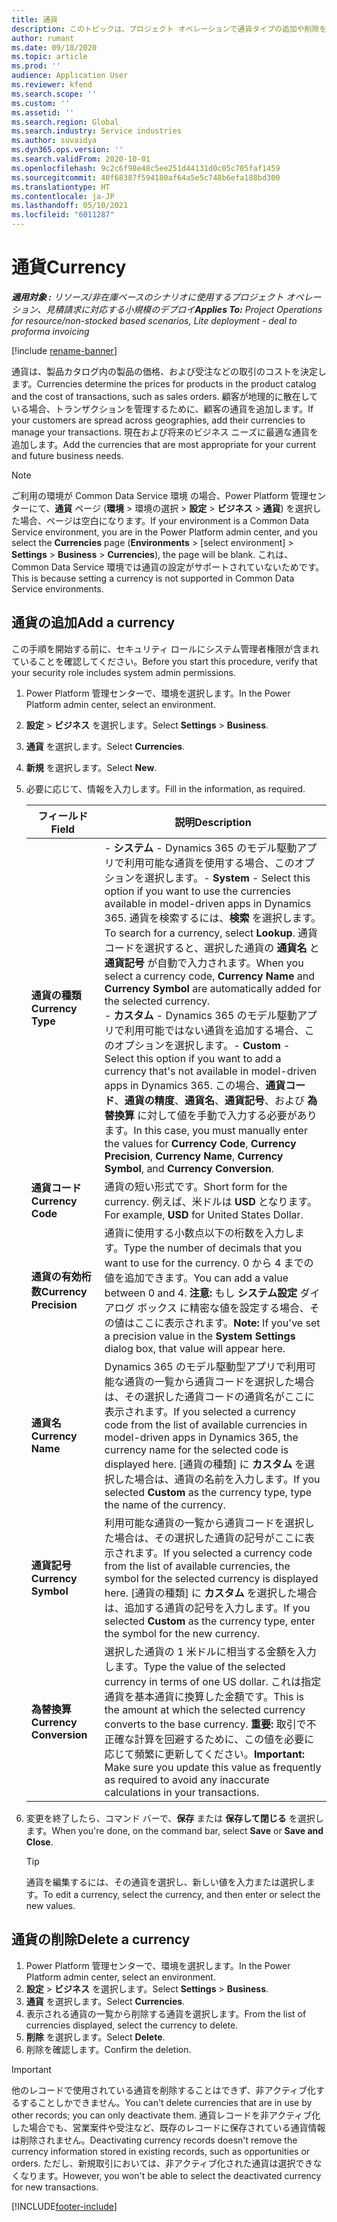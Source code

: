 ```yaml
---
title: 通貨
description: このトピックは、プロジェクト オペレーションで通貨タイプの追加や削除をする方法について説明します。
author: rumant
ms.date: 09/18/2020
ms.topic: article
ms.prod: ''
audience: Application User
ms.reviewer: kfend
ms.search.scope: ''
ms.custom: ''
ms.assetid: ''
ms.search.region: Global
ms.search.industry: Service industries
ms.author: suvaidya
ms.dyn365.ops.version: ''
ms.search.validFrom: 2020-10-01
ms.openlocfilehash: 9c2c6f98e48c5ee251d44131d0c05c705faf1459
ms.sourcegitcommit: 40f68387f594180af64a5e5c748b6efa188bd300
ms.translationtype: HT
ms.contentlocale: ja-JP
ms.lasthandoff: 05/10/2021
ms.locfileid: "6011287"
---
```

# <a name="currency"></a><span data-ttu-id="e8e0c-103">通貨</span><span class="sxs-lookup"><span data-stu-id="e8e0c-103">Currency</span></span>

<span data-ttu-id="e8e0c-104">_**適用対象 :** リソース/非在庫ベースのシナリオに使用するプロジェクト オペレーション、見積請求に対応する小規模のデプロイ_</span><span class="sxs-lookup"><span data-stu-id="e8e0c-104">_**Applies To:** Project Operations for resource/non-stocked based scenarios, Lite deployment - deal to proforma invoicing_</span></span>

[!include [rename-banner](~/includes/cc-data-platform-banner.md)]

<span data-ttu-id="e8e0c-105">通貨は、製品カタログ内の製品の価格、および受注などの取引のコストを決定します。</span><span class="sxs-lookup"><span data-stu-id="e8e0c-105">Currencies determine the prices for products in the product catalog and the cost of transactions, such as sales orders.</span></span> <span data-ttu-id="e8e0c-106">顧客が地理的に散在している場合、トランザクションを管理するために、顧客の通貨を追加します。</span><span class="sxs-lookup"><span data-stu-id="e8e0c-106">If your customers are spread across geographies, add their currencies to manage your transactions.</span></span> <span data-ttu-id="e8e0c-107">現在および将来のビジネス ニーズに最適な通貨を追加します。</span><span class="sxs-lookup"><span data-stu-id="e8e0c-107">Add the currencies that are most appropriate for your current and future business needs.</span></span>  

> [!NOTE]
> <span data-ttu-id="e8e0c-108">ご利用の環境が Common Data Service 環境 の場合、Power Platform 管理センターにて、**通貨** ページ (**環境** > 環境の選択 > **設定** > **ビジネス** > **通貨**) を選択した場合、ページは空白になります。</span><span class="sxs-lookup"><span data-stu-id="e8e0c-108">If your environment is a Common Data Service environment, you are in the Power Platform admin center, and you select the **Currencies** page (**Environments** > [select environment] > **Settings** > **Business** > **Currencies**), the page will be blank.</span></span> <span data-ttu-id="e8e0c-109">これは、Common Data Service 環境では通貨の設定がサポートされていないためです。</span><span class="sxs-lookup"><span data-stu-id="e8e0c-109">This is because setting a currency is not supported in Common Data Service environments.</span></span>

## <a name="add-a-currency"></a><span data-ttu-id="e8e0c-110">通貨の追加</span><span class="sxs-lookup"><span data-stu-id="e8e0c-110">Add a currency</span></span>  
<span data-ttu-id="e8e0c-111">この手順を開始する前に、セキュリティ ロールにシステム管理者権限が含まれていることを確認してください。</span><span class="sxs-lookup"><span data-stu-id="e8e0c-111">Before you start this procedure, verify that your security role includes system admin permissions.</span></span> 

1. <span data-ttu-id="e8e0c-112">Power Platform 管理センターで、環境を選択します。</span><span class="sxs-lookup"><span data-stu-id="e8e0c-112">In the Power Platform admin center, select an environment.</span></span> 
2. <span data-ttu-id="e8e0c-113">**設定** > **ビジネス** を選択します。</span><span class="sxs-lookup"><span data-stu-id="e8e0c-113">Select **Settings** > **Business**.</span></span>
3. <span data-ttu-id="e8e0c-114">**通貨** を選択します。</span><span class="sxs-lookup"><span data-stu-id="e8e0c-114">Select **Currencies**.</span></span>  
4. <span data-ttu-id="e8e0c-115">**新規** を選択します。</span><span class="sxs-lookup"><span data-stu-id="e8e0c-115">Select **New**.</span></span>  
5. <span data-ttu-id="e8e0c-116">必要に応じて、情報を入力します。</span><span class="sxs-lookup"><span data-stu-id="e8e0c-116">Fill in the information, as required.</span></span>  


   |          <span data-ttu-id="e8e0c-117">フィールド</span><span class="sxs-lookup"><span data-stu-id="e8e0c-117">Field</span></span>          |                                                                                                                                                                                                                                                                                                                                                                            <span data-ttu-id="e8e0c-118">説明</span><span class="sxs-lookup"><span data-stu-id="e8e0c-118">Description</span></span>                                                                                                                                                                                                                                                                                                                                                                            |
   |-------------------------|-------------------------------------------------------------------------------------------------------------------------------------------------------------------------------------------------------------------------------------------------------------------------------------------------------------------------------------------------------------------------------------------------------------------------------------------------------------------------------------------------------------------------------------------------------------------------------------------------------------------------------------------------------------------------------------------------------------------------------------------------------------------|
   |    <span data-ttu-id="e8e0c-119">**通貨の種類**</span><span class="sxs-lookup"><span data-stu-id="e8e0c-119">**Currency Type**</span></span>    | <span data-ttu-id="e8e0c-120">- **システム** - Dynamics 365 のモデル駆動アプリで利用可能な通貨を使用する場合、このオプションを選択します。</span><span class="sxs-lookup"><span data-stu-id="e8e0c-120">- **System** - Select this option if you want to use the currencies available in model-driven apps in Dynamics 365.</span></span> <span data-ttu-id="e8e0c-121">通貨を検索するには、**検索** を選択します。</span><span class="sxs-lookup"><span data-stu-id="e8e0c-121">To search for a currency,  select **Lookup**.</span></span> <span data-ttu-id="e8e0c-122">通貨コードを選択すると、選択した通貨の **通貨名** と **通貨記号** が自動で入力されます。</span><span class="sxs-lookup"><span data-stu-id="e8e0c-122">When you select a currency code, **Currency Name** and **Currency Symbol** are automatically added for the selected currency.</span></span><br /><span data-ttu-id="e8e0c-123">- **カスタム** - Dynamics 365 のモデル駆動アプリで利用可能ではない通貨を追加する場合、このオプションを選択します。</span><span class="sxs-lookup"><span data-stu-id="e8e0c-123">- **Custom** - Select this option if you want to add a currency that's not available in model-driven apps in Dynamics 365.</span></span> <span data-ttu-id="e8e0c-124">この場合、**通貨コード**、**通貨の精度**、**通貨名**、**通貨記号**、および **為替換算** に対して値を手動で入力する必要があります。</span><span class="sxs-lookup"><span data-stu-id="e8e0c-124">In this case, you must manually enter the values for **Currency Code**, **Currency Precision**, **Currency Name**, **Currency Symbol**, and **Currency Conversion**.</span></span> |
   |    <span data-ttu-id="e8e0c-125">**通貨コード**</span><span class="sxs-lookup"><span data-stu-id="e8e0c-125">**Currency Code**</span></span>    |                                                                                                                                                                                                                                                                                                                                            <span data-ttu-id="e8e0c-126">通貨の短い形式です。</span><span class="sxs-lookup"><span data-stu-id="e8e0c-126">Short form for the currency.</span></span> <span data-ttu-id="e8e0c-127">例えば、米ドルは **USD** となります。</span><span class="sxs-lookup"><span data-stu-id="e8e0c-127">For example, **USD** for United States Dollar.</span></span>                                                                                                                                                                                                                                                                                                                                            |
   | <span data-ttu-id="e8e0c-128">**通貨の有効桁数**</span><span class="sxs-lookup"><span data-stu-id="e8e0c-128">**Currency Precision**</span></span>  |                                                                                                                                                                                  <span data-ttu-id="e8e0c-129">通貨に使用する小数点以下の桁数を入力します。</span><span class="sxs-lookup"><span data-stu-id="e8e0c-129">Type the number of decimals that you want to use for the currency.</span></span>  <span data-ttu-id="e8e0c-130">0 から 4 までの値を追加できます。</span><span class="sxs-lookup"><span data-stu-id="e8e0c-130">You can add a value between 0 and 4.</span></span> <span data-ttu-id="e8e0c-131">**注意:** もし **システム設定** ダイアログ ボックス に精密な値を設定する場合、その値はここに表示されます。</span><span class="sxs-lookup"><span data-stu-id="e8e0c-131">**Note:**  If you've set a precision value in the **System Settings** dialog box, that value will appear here.</span></span>                                                                                                                                                                                  |
   |    <span data-ttu-id="e8e0c-132">**通貨名**</span><span class="sxs-lookup"><span data-stu-id="e8e0c-132">**Currency Name**</span></span>    |                                                                                                                                                                                                                                         <span data-ttu-id="e8e0c-133">Dynamics 365 のモデル駆動型アプリで利用可能な通貨の一覧から通貨コードを選択した場合は、その選択した通貨コードの通貨名がここに表示されます。</span><span class="sxs-lookup"><span data-stu-id="e8e0c-133">If you selected a currency code from the list of available currencies in model-driven apps in Dynamics 365, the currency name for the selected code is displayed here.</span></span> <span data-ttu-id="e8e0c-134">[通貨の種類] に **カスタム** を選択した場合は、通貨の名前を入力します。</span><span class="sxs-lookup"><span data-stu-id="e8e0c-134">If you selected **Custom** as the currency type, type the name of the currency.</span></span>                                                                                                                                                                                                                                          |
   |   <span data-ttu-id="e8e0c-135">**通貨記号**</span><span class="sxs-lookup"><span data-stu-id="e8e0c-135">**Currency Symbol**</span></span>   |                                                                                                                                                                                                                                                                      <span data-ttu-id="e8e0c-136">利用可能な通貨の一覧から通貨コードを選択した場合は、その選択した通貨の記号がここに表示されます。</span><span class="sxs-lookup"><span data-stu-id="e8e0c-136">If you selected a currency code from the list of available currencies, the symbol for the selected currency is displayed here.</span></span> <span data-ttu-id="e8e0c-137">[通貨の種類] に **カスタム** を選択した場合は、追加する通貨の記号を入力します。</span><span class="sxs-lookup"><span data-stu-id="e8e0c-137">If you selected **Custom** as the currency type, enter the symbol for the new currency.</span></span>                                                                                                                                                                                                                                                                       |
   | <span data-ttu-id="e8e0c-138">**為替換算**</span><span class="sxs-lookup"><span data-stu-id="e8e0c-138">**Currency Conversion**</span></span> |                                                                                                                                                                                                                                     <span data-ttu-id="e8e0c-139">選択した通貨の 1 米ドルに相当する金額を入力します。</span><span class="sxs-lookup"><span data-stu-id="e8e0c-139">Type the value of the selected currency in terms of one US dollar.</span></span> <span data-ttu-id="e8e0c-140">これは指定通貨を基本通貨に換算した金額です。</span><span class="sxs-lookup"><span data-stu-id="e8e0c-140">This is the amount at which the selected currency converts to the base currency.</span></span> <span data-ttu-id="e8e0c-141">**重要:** 取引で不正確な計算を回避するために、この値を必要に応じて頻繁に更新してください。</span><span class="sxs-lookup"><span data-stu-id="e8e0c-141">**Important:**  Make sure you update this value as frequently as required to avoid any inaccurate calculations in your transactions.</span></span>                                                                                                                                                                                                                                      |


6. <span data-ttu-id="e8e0c-142">変更を終了したら、コマンド バーで、**保存** または **保存して閉じる** を選択します。</span><span class="sxs-lookup"><span data-stu-id="e8e0c-142">When you're done, on the command bar, select **Save** or **Save and Close**.</span></span>  

   > [!TIP]
   >  <span data-ttu-id="e8e0c-143">通貨を編集するには、その通貨を選択し、新しい値を入力または選択します。</span><span class="sxs-lookup"><span data-stu-id="e8e0c-143">To edit a currency, select the currency, and then enter or select the new values.</span></span>  

## <a name="delete-a-currency"></a><span data-ttu-id="e8e0c-144">通貨の削除</span><span class="sxs-lookup"><span data-stu-id="e8e0c-144">Delete a currency</span></span>  

1. <span data-ttu-id="e8e0c-145">Power Platform 管理センターで、環境を選択します。</span><span class="sxs-lookup"><span data-stu-id="e8e0c-145">In the Power Platform admin center, select an environment.</span></span> 
2. <span data-ttu-id="e8e0c-146">**設定** > **ビジネス** を選択します。</span><span class="sxs-lookup"><span data-stu-id="e8e0c-146">Select **Settings** > **Business**.</span></span>
3. <span data-ttu-id="e8e0c-147">**通貨** を選択します。</span><span class="sxs-lookup"><span data-stu-id="e8e0c-147">Select **Currencies**.</span></span>  
4. <span data-ttu-id="e8e0c-148">表示される通貨の一覧から削除する通貨を選択します。</span><span class="sxs-lookup"><span data-stu-id="e8e0c-148">From the list of currencies displayed, select the currency to delete.</span></span>  
5. <span data-ttu-id="e8e0c-149">**削除** を選択します。</span><span class="sxs-lookup"><span data-stu-id="e8e0c-149">Select **Delete**.</span></span>  
6. <span data-ttu-id="e8e0c-150">削除を確認します。</span><span class="sxs-lookup"><span data-stu-id="e8e0c-150">Confirm the deletion.</span></span>  

> [!IMPORTANT]
>  <span data-ttu-id="e8e0c-151">他のレコードで使用されている通貨を削除することはできず、非アクティブ化するすることしかできません。</span><span class="sxs-lookup"><span data-stu-id="e8e0c-151">You can't delete currencies that are in use by other records; you can only deactivate them.</span></span> <span data-ttu-id="e8e0c-152">通貨レコードを非アクティブ化した場合でも、営業案件や受注など、既存のレコードに保存されている通貨情報は削除されません。</span><span class="sxs-lookup"><span data-stu-id="e8e0c-152">Deactivating currency records doesn't remove the currency information stored in existing records, such as opportunities or orders.</span></span> <span data-ttu-id="e8e0c-153">ただし、新規取引においては、非アクティブ化された通貨は選択できなくなります。</span><span class="sxs-lookup"><span data-stu-id="e8e0c-153">However, you won't be able to select the deactivated currency for new transactions.</span></span>  


[!INCLUDE[footer-include](../includes/footer-banner.md)]